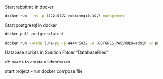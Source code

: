 Start rabbitmq in docker

```cmd
docker run --rm -p 5672:5672 rabbitmq:3.10.7-management
```

Start postgresql in docker

```cmd
docker pull postgres:latest
 
docker run --name luna-pg -p 4444:5432 -e POSTGRES_PASSWORD=admin -d postgres:latest
```

Database scripts in Solution Folder "DatabaseFiles"

db needs to create all databases

start project - run docker compose file 